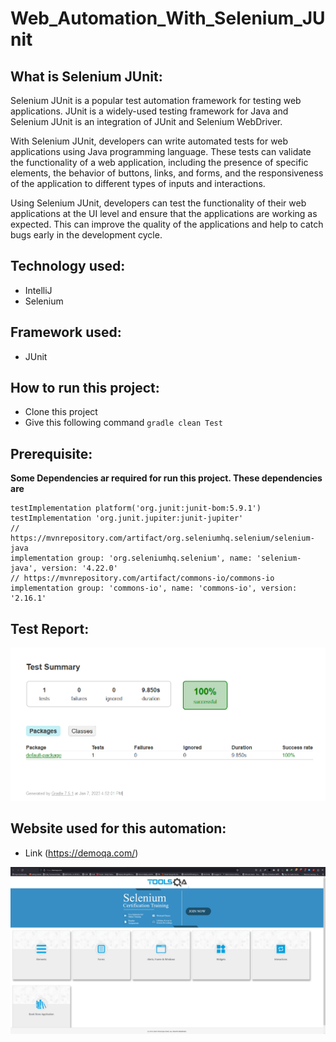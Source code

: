 # Web_Automation_With_Selenium_JUnit

## What is Selenium JUnit:

Selenium JUnit is a popular test automation framework for testing web applications. JUnit is a widely-used testing framework for Java and Selenium JUnit is an integration of JUnit and Selenium WebDriver.

With Selenium JUnit, developers can write automated tests for web applications using Java programming language. These tests can validate the functionality of a web application, including the presence of specific elements, the behavior of buttons, links, and forms, and the responsiveness of the application to different types of inputs and interactions.

Using Selenium JUnit, developers can test the functionality of their web applications at the UI level and ensure that the applications are working as expected. This can improve the quality of the applications and help to catch bugs early in the development cycle.

## Technology used:
- IntelliJ 
- Selenium 
## Framework used:
- JUnit
## How to run this project:
- Clone this project
- Give this following command ``` gradle clean Test ```

## Prerequisite:
**Some Dependencies ar required for run this project. These dependencies are**

    testImplementation platform('org.junit:junit-bom:5.9.1')
    testImplementation 'org.junit.jupiter:junit-jupiter'
    // https://mvnrepository.com/artifact/org.seleniumhq.selenium/selenium-java
    implementation group: 'org.seleniumhq.selenium', name: 'selenium-java', version: '4.22.0'
    // https://mvnrepository.com/artifact/commons-io/commons-io
    implementation group: 'commons-io', name: 'commons-io', version: '2.16.1'

## Test Report:

![180](https://github.com/zafir100100/Web-Automation-with-Selenium-JUnit/blob/master/assets/junit-report.png)

## Website used for this automation:
  - Link (https://demoqa.com/)

![181](https://github.com/zafir100100/Web-Automation-with-Selenium-JUnit/blob/master/assets/demoqa.png)
